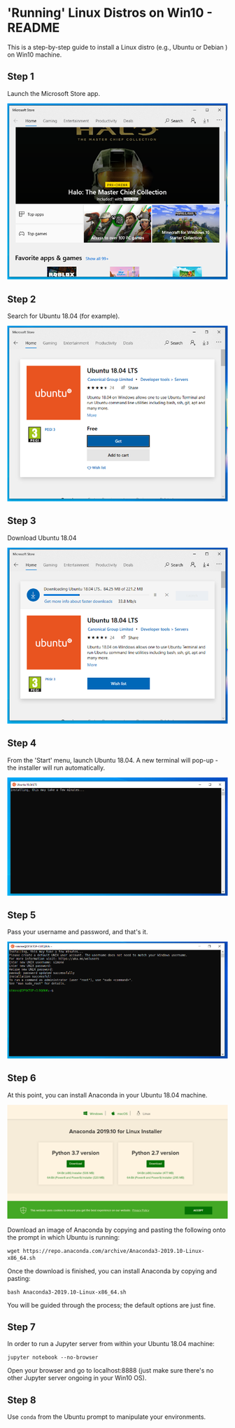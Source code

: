 'Running' Linux Distros on Win10 - README
=========================================

This is a step-by-step guide to install a Linux distro (e.g., Ubuntu or Debian
) on
 Win10 machine.


Step 1
------

Launch the Microsoft Store app.

![](images/_0.PNG)


Step 2
------

Search for Ubuntu 18.04 (for example).

![](images/_1.PNG)


Step 3
------

Download Ubuntu 18.04

![](images/_2.PNG)


Step 4
------

From the 'Start' menu, launch Ubuntu 18.04. A new terminal will pop-up - the installer will run automatically.

![](images/_3.PNG)



Step 5
------

Pass your username and password, and that's it.

![](images/_4.PNG)


Step 6
------

At this point, you can install Anaconda in your Ubuntu 18.04 machine.

![](images/_5.PNG)

Download an image of Anaconda by copying and pasting the following onto the prompt in which Ubuntu is running:

    wget https://repo.anaconda.com/archive/Anaconda3-2019.10-Linux-x86_64.sh

Once the download is finished, you can install Anaconda by copying and pasting: 

    bash Anaconda3-2019.10-Linux-x86_64.sh

You will be guided through the process; the default options are just fine.


Step 7
------

In order to run a Jupyter server from within your Ubuntu 18.04 machine:

    jupyter notebook --no-browser

Open your browser and go to localhost:8888 (just make sure there's no other
 Jupyter server ongoing in your Win10 OS).


Step 8
------

Use `conda` from the Ubuntu prompt to manipulate your environments.

